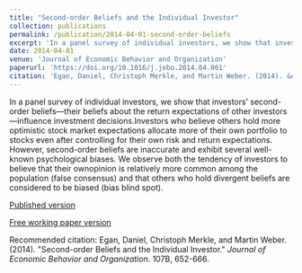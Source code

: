 ```yaml
---
title: "Second-order Beliefs and the Individual Investor"
collection: publications
permalink: /publication/2014-04-01-second-order-beliefs
excerpt: 'In a panel survey of individual investors, we show that investors’ second-order beliefs—their beliefs about the return expectations of other investors—influence investment decisions.Investors who believe others hold more optimistic stock market expectations allocate more of their own portfolio to stocks even after controlling for their own risk and return expectations. However, second-order beliefs are inaccurate and exhibit several well-known psychological biases. We observe both the tendency of investors to believe that their ownopinion is relatively more common among the population (false consensus) and that others who hold divergent beliefs are considered to be biased (bias blind spot).'
date: 2014-04-01
venue: 'Journal of Economic Behavior and Organization'
paperurl: 'https://doi.org/10.1016/j.jebo.2014.04.001'
citation: 'Egan, Daniel, Christoph Merkle, and Martin Weber. (2014). &quot;Second-order Beliefs and the Individual Investor.&quot; <i>Journal of Economic Behavior and Organization</i>. 107B, 652-666.'
---
```

In a panel survey of individual investors, we show that investors’ second-order beliefs—their beliefs about the return expectations of other investors—influence investment decisions.Investors who believe others hold more optimistic stock market expectations allocate more of their own portfolio to stocks even after controlling for their own risk and return expectations. However, second-order beliefs are inaccurate and exhibit several well-known psychological biases. We observe both the tendency of investors to believe that their ownopinion is relatively more common among the population (false consensus) and that others who hold divergent beliefs are considered to be biased (bias blind spot).

[Published version](https://doi.org/10.1016/j.jebo.2014.04.001)

[Free working paper version](http://dx.doi.org/10.2139/ssrn.1571238)

Recommended citation: Egan, Daniel, Christoph Merkle, and Martin Weber. (2014). &quot;Second-order Beliefs and the Individual Investor.&quot; <i>Journal of Economic Behavior and Organization</i>. 107B, 652-666.
